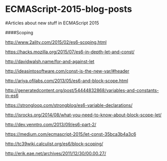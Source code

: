 # ECMAScript-2015-blog-posts
#Articles about new stuff in ECMAScript 2015


####Scoping

http://www.2ality.com/2015/02/es6-scoping.html 

https://hacks.mozilla.org/2015/07/es6-in-depth-let-and-const/

http://davidwalsh.name/for-and-against-let

http://ideasintosoftware.com/const-is-the-new-var/#header

http://ariya.ofilabs.com/2013/05/es6-and-block-scope.html

http://generatedcontent.org/post/54444832868/variables-and-constants-in-es6

https://strongloop.com/strongblog/es6-variable-declarations/

http://jsrocks.org/2014/08/what-you-need-to-know-about-block-scope-let/

http://dev.venntro.com/2013/09/es6-part-2/

https://medium.com/ecmascript-2015/let-const-35bca3b4a3c6

http://tc39wiki.calculist.org/es6/block-scoping/

http://erik.eae.net/archives/2011/12/30/00.00.27/
